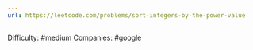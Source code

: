 ```yaml
---
url: https://leetcode.com/problems/sort-integers-by-the-power-value
---
```


Difficulty: #medium
Companies: #google